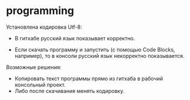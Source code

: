 # programming
Установлена кодировка Utf-8:
+ В гитхабе русский язык показывает корректно.
- Если скачать программу и запустить (с помощью Code Blocks, например),
то в консоли русский язык некорректно показывается.

Возможные решения:
- Копировать текст программы прямо из гитхаба в рабочий консольный проект.
- Либо после скачивания менять кодировку.
